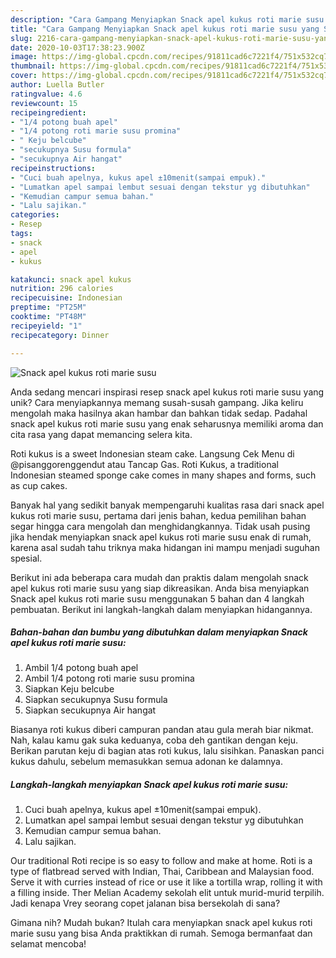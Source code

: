 ```yaml
---
description: "Cara Gampang Menyiapkan Snack apel kukus roti marie susu yang Sempurna"
title: "Cara Gampang Menyiapkan Snack apel kukus roti marie susu yang Sempurna"
slug: 2216-cara-gampang-menyiapkan-snack-apel-kukus-roti-marie-susu-yang-sempurna
date: 2020-10-03T17:38:23.900Z
image: https://img-global.cpcdn.com/recipes/91811cad6c7221f4/751x532cq70/snack-apel-kukus-roti-marie-susu-foto-resep-utama.jpg
thumbnail: https://img-global.cpcdn.com/recipes/91811cad6c7221f4/751x532cq70/snack-apel-kukus-roti-marie-susu-foto-resep-utama.jpg
cover: https://img-global.cpcdn.com/recipes/91811cad6c7221f4/751x532cq70/snack-apel-kukus-roti-marie-susu-foto-resep-utama.jpg
author: Luella Butler
ratingvalue: 4.6
reviewcount: 15
recipeingredient:
- "1/4 potong buah apel"
- "1/4 potong roti marie susu promina"
- " Keju belcube"
- "secukupnya Susu formula"
- "secukupnya Air hangat"
recipeinstructions:
- "Cuci buah apelnya, kukus apel ±10menit(sampai empuk)."
- "Lumatkan apel sampai lembut sesuai dengan tekstur yg dibutuhkan"
- "Kemudian campur semua bahan."
- "Lalu sajikan."
categories:
- Resep
tags:
- snack
- apel
- kukus

katakunci: snack apel kukus 
nutrition: 296 calories
recipecuisine: Indonesian
preptime: "PT25M"
cooktime: "PT48M"
recipeyield: "1"
recipecategory: Dinner

---
```



![Snack apel kukus roti marie susu](https://img-global.cpcdn.com/recipes/91811cad6c7221f4/751x532cq70/snack-apel-kukus-roti-marie-susu-foto-resep-utama.jpg)

Anda sedang mencari inspirasi resep snack apel kukus roti marie susu yang unik? Cara menyiapkannya memang susah-susah gampang. Jika keliru mengolah maka hasilnya akan hambar dan bahkan tidak sedap. Padahal snack apel kukus roti marie susu yang enak seharusnya memiliki aroma dan cita rasa yang dapat memancing selera kita.

Roti kukus is a sweet Indonesian steam cake. Langsung Cek Menu di @pisanggorenggendut atau Tancap Gas. Roti Kukus, a traditional Indonesian steamed sponge cake comes in many shapes and forms, such as cup cakes.

Banyak hal yang sedikit banyak mempengaruhi kualitas rasa dari snack apel kukus roti marie susu, pertama dari jenis bahan, kedua pemilihan bahan segar hingga cara mengolah dan menghidangkannya. Tidak usah pusing jika hendak menyiapkan snack apel kukus roti marie susu enak di rumah, karena asal sudah tahu triknya maka hidangan ini mampu menjadi suguhan spesial.


Berikut ini ada beberapa cara mudah dan praktis dalam mengolah snack apel kukus roti marie susu yang siap dikreasikan. Anda bisa menyiapkan Snack apel kukus roti marie susu menggunakan 5 bahan dan 4 langkah pembuatan. Berikut ini langkah-langkah dalam menyiapkan hidangannya.

<!--inarticleads1-->

##### Bahan-bahan dan bumbu yang dibutuhkan dalam menyiapkan Snack apel kukus roti marie susu:

1. Ambil 1/4 potong buah apel
1. Ambil 1/4 potong roti marie susu promina
1. Siapkan  Keju belcube
1. Siapkan secukupnya Susu formula
1. Siapkan secukupnya Air hangat


Biasanya roti kukus diberi campuran pandan atau gula merah biar nikmat. Nah, kalau kamu gak suka keduanya, coba deh gantikan dengan keju. Berikan parutan keju di bagian atas roti kukus, lalu sisihkan. Panaskan panci kukus dahulu, sebelum memasukkan semua adonan ke dalamnya. 

<!--inarticleads2-->

##### Langkah-langkah menyiapkan Snack apel kukus roti marie susu:

1. Cuci buah apelnya, kukus apel ±10menit(sampai empuk).
1. Lumatkan apel sampai lembut sesuai dengan tekstur yg dibutuhkan
1. Kemudian campur semua bahan.
1. Lalu sajikan.


Our traditional Roti recipe is so easy to follow and make at home. Roti is a type of flatbread served with Indian, Thai, Caribbean and Malaysian food. Serve it with curries instead of rice or use it like a tortilla wrap, rolling it with a filling inside. Ther Melian Academy sekolah elit untuk murid-murid terpilih. Jadi kenapa Vrey seorang copet jalanan bisa bersekolah di sana? 

Gimana nih? Mudah bukan? Itulah cara menyiapkan snack apel kukus roti marie susu yang bisa Anda praktikkan di rumah. Semoga bermanfaat dan selamat mencoba!
